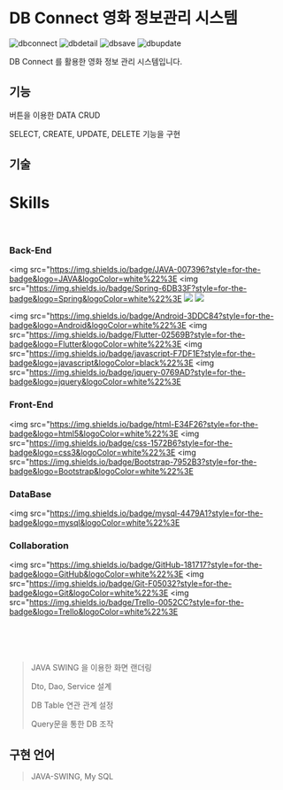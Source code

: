 # DB Connect 영화 정보관리 시스템

![dbconnect](https://user-images.githubusercontent.com/102580800/181467742-6402a969-6490-40ae-a1e9-d71c95aa99b5.png)
![dbdetail](https://user-images.githubusercontent.com/102580800/181467773-e6d618ab-1bd8-430d-a56a-f4b343c5a155.png)
![dbsave](https://user-images.githubusercontent.com/102580800/181467792-b1fe206c-1448-4392-a21d-97a95eb18b9b.png)
![dbupdate](https://user-images.githubusercontent.com/102580800/181467802-df8e0a8f-3f58-4d22-aa47-90e1716417b0.png)

DB Connect 를 활용한 영화 정보 관리 시스템입니다.

## **기능**

버튼을 이용한 DATA CRUD

SELECT, CREATE, UPDATE, DELETE 기능을 구현

## **기술**
# Skills
<br>

### Back-End
<img src="https://img.shields.io/badge/JAVA-007396?style=for-the-badge&logo=JAVA&logoColor=white%22%3E <img src="https://img.shields.io/badge/Spring-6DB33F?style=for-the-badge&logo=Spring&logoColor=white%22%3E <img src="https://img.shields.io/badge/Spring Boot-6DB33F?style=for-the-badge&logo=Spring Boot&logoColor=white"> <img src="https://img.shields.io/badge/Spring Security-6DB33F?style=for-the-badge&logo=Spring Security&logoColor=white">

<img src="https://img.shields.io/badge/Android-3DDC84?style=for-the-badge&logo=Android&logoColor=white%22%3E <img src="https://img.shields.io/badge/Flutter-02569B?style=for-the-badge&logo=Flutter&logoColor=white%22%3E <img src="https://img.shields.io/badge/javascript-F7DF1E?style=for-the-badge&logo=javascript&logoColor=black%22%3E <img src="https://img.shields.io/badge/jquery-0769AD?style=for-the-badge&logo=jquery&logoColor=white%22%3E
<br>

### Front-End
<img src="https://img.shields.io/badge/html-E34F26?style=for-the-badge&logo=html5&logoColor=white%22%3E <img src="https://img.shields.io/badge/css-1572B6?style=for-the-badge&logo=css3&logoColor=white%22%3E <img src="https://img.shields.io/badge/Bootstrap-7952B3?style=for-the-badge&logo=Bootstrap&logoColor=white%22%3E
<br>

### DataBase
<img src="https://img.shields.io/badge/mysql-4479A1?style=for-the-badge&logo=mysql&logoColor=white%22%3E

### Collaboration
<img src="https://img.shields.io/badge/GitHub-181717?style=for-the-badge&logo=GitHub&logoColor=white%22%3E <img src="https://img.shields.io/badge/Git-F05032?style=for-the-badge&logo=Git&logoColor=white%22%3E <img src="https://img.shields.io/badge/Trello-0052CC?style=for-the-badge&logo=Trello&logoColor=white%22%3E
<br><br><br><br><br>
> JAVA SWING 을 이용한 화면 랜더링
> 
> 
> Dto, Dao, Service 설계
> 
> DB Table 연관 관계 설정
> 
> Query문을 통한 DB 조작
> 

## **구현 언어**

> JAVA-SWING, My SQL
>
